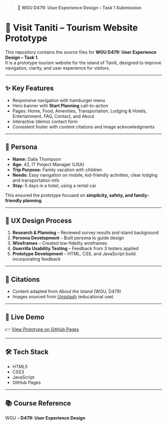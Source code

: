 > 📌 **WGU D479: User Experience Design – Task 1 Submission**

# 🌴 Visit Taniti – Tourism Website Prototype  

This repository contains the source files for **WGU D479: User Experience Design – Task 1**.  
It is a prototype tourism website for the island of Taniti, designed to improve navigation, clarity, and user experience for visitors.  

---

## ✨ Key Features
- Responsive navigation with hamburger menu  
- Hero banner with **Start Planning** call-to-action  
- Pages: Home, Food, Amenities, Transportation, Lodging & Hotels, Entertainment, FAQ, Contact, and About  
- Interactive (demo) contact form  
- Consistent footer with content citations and image acknowledgments  

---

## 🧑 Persona
- **Name:** Dalia Thompson  
- **Age:** 42, IT Project Manager (USA)  
- **Trip Purpose:** Family vacation with children  
- **Needs:** Easy navigation on mobile, kid-friendly activities, clear lodging and transportation info  
- **Stay:** 5 days in a hotel, using a rental car  

This ensured the prototype focused on **simplicity, safety, and family-friendly planning**.  

---

## 📅 UX Design Process
1. **Research & Planning** – Reviewed survey results and island background  
2. **Persona Development** – Built persona to guide design  
3. **Wireframes** – Created low-fidelity wireframes  
4. **Guerrilla Usability Testing** – Feedback from 3 testers applied  
5. **Prototype Development** – HTML, CSS, and JavaScript build incorporating feedback  

---

## 📸 Citations
- Content adapted from *About the Island* (WGU, D479)  
- Images sourced from [Unsplash](https://unsplash.com) (educational use)  

---

## 🚀 Live Demo
👉 [View Prototype on GitHub Pages](https://stackmindlab.github.io/D479-Task1-taniti-tourism-prototype/)  

---

## 🛠️ Tech Stack
- HTML5  
- CSS3  
- JavaScript  
- GitHub Pages  

---

## 📚 Course Reference
WGU – **D479: User Experience Design**

